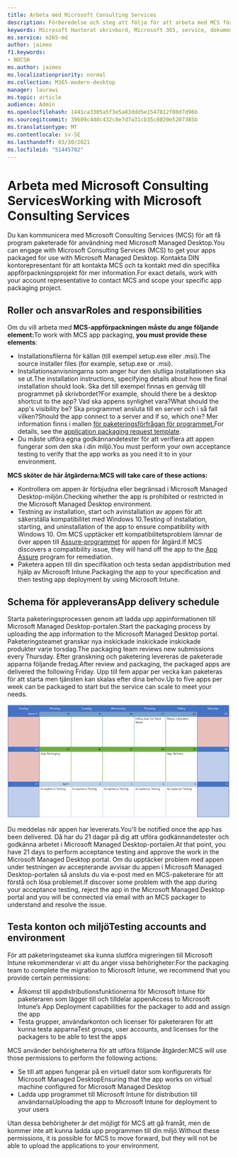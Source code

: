 ```yaml
---
title: Arbeta med Microsoft Consulting Services
description: Förberedelse och steg att följa för att arbeta med MCS för att paketera dina appar
keywords: Microsoft Hanterat skrivbord, Microsoft 365, service, dokumentation
ms.service: m365-md
author: jaimeo
f1.keywords:
- NOCSH
ms.author: jaimeo
ms.localizationpriority: normal
ms.collection: M365-modern-desktop
manager: laurawi
ms.topic: article
audience: Admin
ms.openlocfilehash: 1441ca3305a5f3e5a83ddd5e1547812f08d7d96b
ms.sourcegitcommit: 39609c4d8c432c8e7d7a31cb35c8020e5207385b
ms.translationtype: MT
ms.contentlocale: sv-SE
ms.lasthandoff: 03/30/2021
ms.locfileid: "51445702"
---
```

# <a name="working-with-microsoft-consulting-services"></a><span data-ttu-id="1d66d-104">Arbeta med Microsoft Consulting Services</span><span class="sxs-lookup"><span data-stu-id="1d66d-104">Working with Microsoft Consulting Services</span></span>

<span data-ttu-id="1d66d-105">Du kan kommunicera med Microsoft Consulting Services (MCS) för att få program paketerade för användning med Microsoft Managed Desktop.</span><span class="sxs-lookup"><span data-stu-id="1d66d-105">You can engage with Microsoft Consulting Services (MCS) to get your apps packaged for use with Microsoft Managed Desktop.</span></span> <span data-ttu-id="1d66d-106">Kontakta DIN kontorepresentant för att kontakta MCS och ta kontakt med din specifika appförpackningsprojekt för mer information.</span><span class="sxs-lookup"><span data-stu-id="1d66d-106">For exact details, work with your account representative to contact MCS and scope your specific app packaging project.</span></span>

## <a name="roles-and-responsibilities"></a><span data-ttu-id="1d66d-107">Roller och ansvar</span><span class="sxs-lookup"><span data-stu-id="1d66d-107">Roles and responsibilities</span></span>

<span data-ttu-id="1d66d-108">Om du vill arbeta med **MCS-appförpackningen måste du ange följande element:**</span><span class="sxs-lookup"><span data-stu-id="1d66d-108">To work with MCS app packaging, **you must provide these elements**:</span></span>

- <span data-ttu-id="1d66d-109">Installationsfilerna för källan (till exempel setup.exe eller .msi).</span><span class="sxs-lookup"><span data-stu-id="1d66d-109">The source installer files (for example, setup.exe or .msi).</span></span>
- <span data-ttu-id="1d66d-110">Installationsanvisningarna som anger hur den slutliga installationen ska se ut.</span><span class="sxs-lookup"><span data-stu-id="1d66d-110">The installation instructions, specifying details about how the final installation should look.</span></span> <span data-ttu-id="1d66d-111">Ska det till exempel finnas en genväg till programmet på skrivbordet?</span><span class="sxs-lookup"><span data-stu-id="1d66d-111">For example, should there be a desktop shortcut to the app?</span></span> <span data-ttu-id="1d66d-112">Vad ska appens synlighet vara?</span><span class="sxs-lookup"><span data-stu-id="1d66d-112">What should the app's visibility be?</span></span> <span data-ttu-id="1d66d-113">Ska programmet ansluta till en server och i så fall vilken?</span><span class="sxs-lookup"><span data-stu-id="1d66d-113">Should the app connect to a server and if so, which one?</span></span> <span data-ttu-id="1d66d-114">Mer information finns i mallen [för paketeringsförfrågan för programmet.](https://github.com/MicrosoftDocs/microsoft-365-docs/raw/public/microsoft-365/managed-desktop/get-ready/downloads/app-packaging-template.docx)</span><span class="sxs-lookup"><span data-stu-id="1d66d-114">For details, see the [application packaging request template](https://github.com/MicrosoftDocs/microsoft-365-docs/raw/public/microsoft-365/managed-desktop/get-ready/downloads/app-packaging-template.docx).</span></span>
- <span data-ttu-id="1d66d-115">Du måste utföra egna godkännandetester för att verifiera att appen fungerar som den ska i din miljö.</span><span class="sxs-lookup"><span data-stu-id="1d66d-115">You must perform your own acceptance testing to verify that the app works as you need it to in your environment.</span></span>

<span data-ttu-id="1d66d-116">**MCS sköter de här åtgärderna:**</span><span class="sxs-lookup"><span data-stu-id="1d66d-116">**MCS will take care of these actions:**</span></span>

- <span data-ttu-id="1d66d-117">Kontrollera om appen är förbjudna eller begränsad i Microsoft Managed Desktop-miljön.</span><span class="sxs-lookup"><span data-stu-id="1d66d-117">Checking whether the app is prohibited or restricted in the Microsoft Managed Desktop environment.</span></span>
- <span data-ttu-id="1d66d-118">Testning av installation, start och avinstallation av appen för att säkerställa kompatibilitet med Windows 10.</span><span class="sxs-lookup"><span data-stu-id="1d66d-118">Testing of installation, starting, and uninstallation of the app to ensure compatibility with Windows 10.</span></span> <span data-ttu-id="1d66d-119">Om MCS upptäcker ett kompatibilitetsproblem lämnar de över appen till [Assure-programmet](https://docs.microsoft.com/fasttrack/products-and-capabilities#app-assure) för appen för åtgärd.</span><span class="sxs-lookup"><span data-stu-id="1d66d-119">If MCS discovers a compatibility issue, they will hand off the app to the [App Assure](https://docs.microsoft.com/fasttrack/products-and-capabilities#app-assure) program for remediation.</span></span>
- <span data-ttu-id="1d66d-120">Paketera appen till din specifikation och testa sedan appdistribution med hjälp av Microsoft Intune.</span><span class="sxs-lookup"><span data-stu-id="1d66d-120">Packaging the app to your specification and then testing app deployment by using Microsoft Intune.</span></span>

## <a name="app-delivery-schedule"></a><span data-ttu-id="1d66d-121">Schema för appleverans</span><span class="sxs-lookup"><span data-stu-id="1d66d-121">App delivery schedule</span></span>

<span data-ttu-id="1d66d-122">Starta paketeringsprocessen genom att ladda upp appinformationen till Microsoft Managed Desktop-portalen.</span><span class="sxs-lookup"><span data-stu-id="1d66d-122">Start the packaging process by uploading the app information to the Microsoft Managed Desktop portal.</span></span> <span data-ttu-id="1d66d-123">Paketeringsteamet granskar nya inskickade inskickade inskickade produkter varje torsdag.</span><span class="sxs-lookup"><span data-stu-id="1d66d-123">The packaging team reviews new submissions every Thursday.</span></span> <span data-ttu-id="1d66d-124">Efter granskning och paketering levereras de paketerade apparna följande fredag.</span><span class="sxs-lookup"><span data-stu-id="1d66d-124">After review and packaging, the packaged apps are delivered the following Friday.</span></span> <span data-ttu-id="1d66d-125">Upp till fem appar per vecka kan paketeras för att starta men tjänsten kan skalas efter dina behov.</span><span class="sxs-lookup"><span data-stu-id="1d66d-125">Up to five apps per week can be packaged to start but the service can scale to meet your needs.</span></span>

![kalender som visar appinflöde på torsdag (den 21:a i det här exemplet), medier som validerar nästa dag, paketering på efterföljande måndag (den 25)) och appleverans den efterföljande fredagen (den 29:e)](../../media/MCS-cal.png)

<span data-ttu-id="1d66d-127">Du meddelas när appen har levererats.</span><span class="sxs-lookup"><span data-stu-id="1d66d-127">You'll be notified once the app has been delivered.</span></span> <span data-ttu-id="1d66d-128">Då har du 21 dagar på dig att utföra godkännandetester och godkänna arbetet i Microsoft Managed Desktop-portalen.</span><span class="sxs-lookup"><span data-stu-id="1d66d-128">At that point, you have 21 days to perform acceptance testing and approve the work in the Microsoft Managed Desktop portal.</span></span> <span data-ttu-id="1d66d-129">Om du upptäcker problem med appen under testningen av accepterande avvisar du appen i Microsoft Managed Desktop-portalen så ansluts du via e-post med en MCS-paketerare för att förstå och lösa problemet.</span><span class="sxs-lookup"><span data-stu-id="1d66d-129">If discover some problem with the app during your acceptance testing, reject the app in the Microsoft Managed Desktop portal and you will be connected via email with an MCS packager to understand and resolve the issue.</span></span>

## <a name="testing-accounts-and-environment"></a><span data-ttu-id="1d66d-130">Testa konton och miljö</span><span class="sxs-lookup"><span data-stu-id="1d66d-130">Testing accounts and environment</span></span>

<span data-ttu-id="1d66d-131">För att paketeringsteamet ska kunna slutföra migreringen till Microsoft Intune rekommenderar vi att du anger vissa behörigheter:</span><span class="sxs-lookup"><span data-stu-id="1d66d-131">For the packaging team to complete the migration to Microsoft Intune, we recommend that you provide certain permissions:</span></span>
 
-   <span data-ttu-id="1d66d-132">Åtkomst till appdistributionsfunktionerna för Microsoft Intune för paketeraren som lägger till och tilldelar appen</span><span class="sxs-lookup"><span data-stu-id="1d66d-132">Access to Microsoft Intune’s App Deployment capabilities for the packager to add and assign the app</span></span> 
-   <span data-ttu-id="1d66d-133">Testa grupper, användarkonton och licenser för paketeraren för att kunna testa apparna</span><span class="sxs-lookup"><span data-stu-id="1d66d-133">Test groups, user accounts, and licenses for the packagers to be able to test the apps</span></span>

<span data-ttu-id="1d66d-134">MCS använder behörigheterna för att utföra följande åtgärder:</span><span class="sxs-lookup"><span data-stu-id="1d66d-134">MCS will use those permissions to perform the following actions:</span></span>
 
-   <span data-ttu-id="1d66d-135">Se till att appen fungerar på en virtuell dator som konfigurerats för Microsoft Managed Desktop</span><span class="sxs-lookup"><span data-stu-id="1d66d-135">Ensuring that the app works on virtual machine configured for Microsoft Managed Desktop</span></span>
-   <span data-ttu-id="1d66d-136">Ladda upp programmet till Microsoft Intune för distribution till användarna</span><span class="sxs-lookup"><span data-stu-id="1d66d-136">Uploading the app to Microsoft Intune for deployment to your users</span></span>

<span data-ttu-id="1d66d-137">Utan dessa behörigheter är det möjligt för MCS att gå framåt, men de kommer inte att kunna ladda upp programmen till din miljö.</span><span class="sxs-lookup"><span data-stu-id="1d66d-137">Without these permissions, it is possible for MCS to move forward, but they will not be able to upload the applications to your environment.</span></span>
